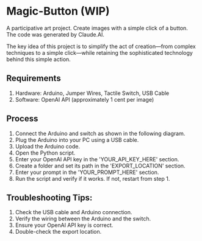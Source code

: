 # Magic-Button (WIP)

A participative art project.
Create images with a simple click of a button.
The code was generated by Claude.AI.

The key idea of this project is to simplify the act of creation—from complex techniques to a simple click—while retaining the sophisticated technology behind this simple action.

## Requirements
1. Hardware: Arduino, Jumper Wires, Tactile Switch, USB Cable
2. Software: OpenAI API (approximately 1 cent per image)

## Process
1. Connect the Arduino and switch as shown in the following diagram.
2. Plug the Arduino into your PC using a USB cable.
3. Upload the Arduino code.
4. Open the Python script.
5. Enter your OpenAI API key in the 'YOUR_API_KEY_HERE' section.
6. Create a folder and set its path in the 'EXPORT_LOCATION' section.
7. Enter your prompt in the 'YOUR_PROMPT_HERE' section.
8. Run the script and verify if it works. If not, restart from step 1.

## Troubleshooting Tips:
1. Check the USB cable and Arduino connection.
2. Verify the wiring between the Arduino and the switch.
3. Ensure your OpenAI API key is correct.
4. Double-check the export location.
